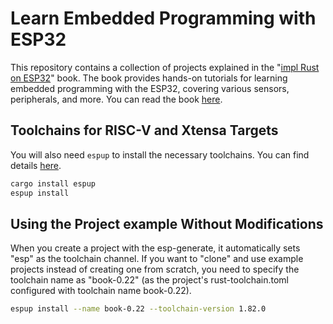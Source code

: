 # Learn Embedded Programming with ESP32

This repository contains a collection of projects explained in the "[impl Rust on ESP32](https://github.com/ImplFerris/esp32-book)" book.  The book provides hands-on tutorials for learning embedded programming with the ESP32, covering various sensors, peripherals, and more.
You can read the book [here](https://esp32.implrust.com/).


## Toolchains for RISC-V and Xtensa Targets

You will also need `espup` to install the necessary toolchains. You can find details [here](https://docs.esp-rs.org/book/installation/riscv-and-xtensa.html).

```sh
cargo install espup
espup install
```

## Using the Project example Without Modifications
When you create a project with the esp-generate, it automatically sets "esp" as the toolchain channel. If you want to "clone" and use example projects instead of creating one from scratch, you need to specify the toolchain name as "book-0.22" (as the project's rust-toolchain.toml configured with toolchain name book-0.22). 

```sh
espup install --name book-0.22 --toolchain-version 1.82.0
```

